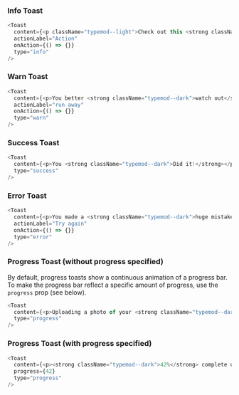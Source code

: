 ### Info Toast

```js
<Toast
  content={<p className="typemod--light">Check out this <strong className="typemod--dark">cool toast</strong></p>}
  actionLabel="Action"
  onAction={() => {}}
  type="info"
/>
```

### Warn Toast

```js
<Toast
  content={<p>You better <strong className="typemod--dark">watch out</strong></p>}
  actionLabel="run away"
  onAction={() => {}}
  type="warn"
/>
```

### Success Toast

```js
<Toast
  content={<p>You <strong className="typemod--dark">Did it!</strong></p>}
  type="success"
/>
```

### Error Toast

```js
<Toast
  content={<p>You made a <strong className="typemod--dark">huge mistake</strong></p>}
  actionLabel="Try again"
  onAction={() => {}}
  type="error"
/>
```

### Progress Toast (without progress specified)
By default, progress toasts show a continuous animation of a progress bar.
To make the progress bar reflect a specific amount of progress, use the `progress` prop (see below).

```js
<Toast
  content={<p>Uploading a photo of your <strong className="typemod--dark">your cat</strong></p>}
  type="progress"
/>
```

### Progress Toast (with progress specified)

```js
<Toast
  content={<p><strong className="typemod--dark">42%</strong> complete uploading your cat photo</p>}
  progress={42}
  type="progress"
/>
```
